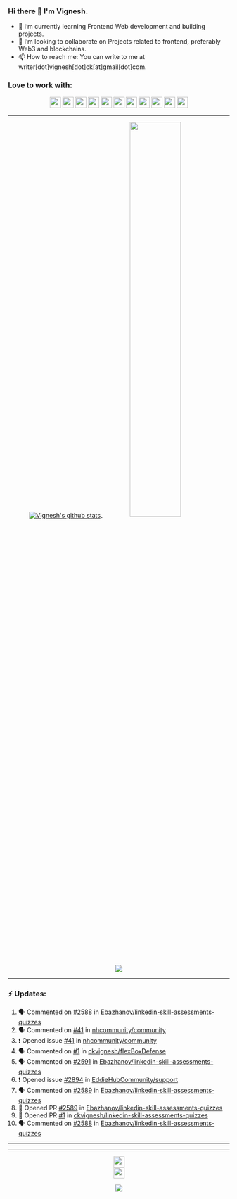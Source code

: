 ### Hi there 👋 I'm Vignesh.

- 🌱 I’m currently learning Frontend Web development and building projects.
- 👯 I’m looking to collaborate on Projects related to frontend, preferably Web3 and blockchains.
- 📫 How to reach me: You can write to me at writer[dot]vignesh[dot]ck[at]gmail[dot]com.

### Love to work with:
<p align="center">
  <img src="https://img.shields.io/badge/CSS3-1572B6?style=for-the-badge&logo=css3&logoColor=white" height="25">
  <img src="https://img.shields.io/badge/HTML5-E34F26?style=for-the-badge&logo=html5&logoColor=white" height="25">
  <img src="https://img.shields.io/badge/javascript-F7DF1E.svg?&style=for-the-badge&logo=javascript&logoColor=white" height="25"/>
  <img src="https://img.shields.io/badge/React-20232A?style=for-the-badge&logo=react&logoColor=61DAFB" height="25">
  <img src="https://img.shields.io/badge/VS%20Code-007ACC.svg?&style=for-the-badge&logo=visual-studio-code&logoColor=white" height="25"/>
  <img src="https://img.shields.io/badge/Git-F05032?style=for-the-badge&logo=git&logoColor=white" height="25">
  <img src="https://img.shields.io/badge/Python-3776AB?style=for-the-badge&logo=python&logoColor=white" height="25">
  <img src="https://img.shields.io/badge/Markdown-000000?style=for-the-badge&logo=markdown&logoColor=white" height="25">
  <img src="https://img.shields.io/badge/Heroku-430098?style=for-the-badge&logo=heroku&logoColor=white" height="25">
  <img src="https://img.shields.io/badge/Amazon_AWS-232F3E?style=for-the-badge&logo=amazon-aws&logoColor=white" height="25">
  <img src="https://img.shields.io/badge/C-00599C?style=for-the-badge&logo=c&logoColor=white" height="25">
</p>

***
<p align='center'>
  <a href="https://github.com/ckvignesh/github-readme-stats"><img align="center" src="https://github-readme-stats.vercel.app/api?username=ckvignesh&show_icons=true&include_all_commits=true&theme=tokyonight" alt="Vignesh's github stats" />
  </a>
  <a href="https://github.com/ckvignesh/github-readme-stats"><img width="48%" src="https://github-readme-streak-stats.herokuapp.com/?user=ckvignesh&theme=tokyonight" />
  </a>
</p>
<br>
<p align='center'>
  <img align="center" src="https://github-readme-stats.vercel.app/api/top-langs/?username=ckvignesh&layout=compact&theme=tokyonight" />
</p>


***
### :zap: Updates:

<!--START_SECTION:activity-->
1. 🗣 Commented on [#2588](https://github.com/Ebazhanov/linkedin-skill-assessments-quizzes/issues/2588) in [Ebazhanov/linkedin-skill-assessments-quizzes](https://github.com/Ebazhanov/linkedin-skill-assessments-quizzes)
2. 🗣 Commented on [#41](https://github.com/nhcommunity/community/issues/41) in [nhcommunity/community](https://github.com/nhcommunity/community)
3. ❗️ Opened issue [#41](https://github.com/nhcommunity/community/issues/41) in [nhcommunity/community](https://github.com/nhcommunity/community)
4. 🗣 Commented on [#1](https://github.com/ckvignesh/flexBoxDefense/issues/1) in [ckvignesh/flexBoxDefense](https://github.com/ckvignesh/flexBoxDefense)
5. 🗣 Commented on [#2591](https://github.com/Ebazhanov/linkedin-skill-assessments-quizzes/issues/2591) in [Ebazhanov/linkedin-skill-assessments-quizzes](https://github.com/Ebazhanov/linkedin-skill-assessments-quizzes)
6. ❗️ Opened issue [#2894](https://github.com/EddieHubCommunity/support/issues/2894) in [EddieHubCommunity/support](https://github.com/EddieHubCommunity/support)
7. 🗣 Commented on [#2589](https://github.com/Ebazhanov/linkedin-skill-assessments-quizzes/issues/2589) in [Ebazhanov/linkedin-skill-assessments-quizzes](https://github.com/Ebazhanov/linkedin-skill-assessments-quizzes)
8. 💪 Opened PR [#2589](https://github.com/Ebazhanov/linkedin-skill-assessments-quizzes/pull/2589) in [Ebazhanov/linkedin-skill-assessments-quizzes](https://github.com/Ebazhanov/linkedin-skill-assessments-quizzes)
9. 💪 Opened PR [#1](https://github.com/ckvignesh/linkedin-skill-assessments-quizzes/pull/1) in [ckvignesh/linkedin-skill-assessments-quizzes](https://github.com/ckvignesh/linkedin-skill-assessments-quizzes)
10. 🗣 Commented on [#2588](https://github.com/Ebazhanov/linkedin-skill-assessments-quizzes/issues/2588) in [Ebazhanov/linkedin-skill-assessments-quizzes](https://github.com/Ebazhanov/linkedin-skill-assessments-quizzes)
<!--END_SECTION:activity-->

***

<!-- ### :zap: Weekly Report: -->

<!--START_SECTION:waka-->



<!--END_SECTION:waka-->

***
<p align='center'>
  <img src="https://img.shields.io/badge/Made%20with-Markdown-1f425f.svg" height="25">
  <br>
  <img src="https://img.shields.io/badge/Made%20for-VSCode-1f425f.svg" height="25">
</p>
<p align='center'><img src='https://visitor-badge.laobi.icu/badge?page_id=ckvignesh'></p>
